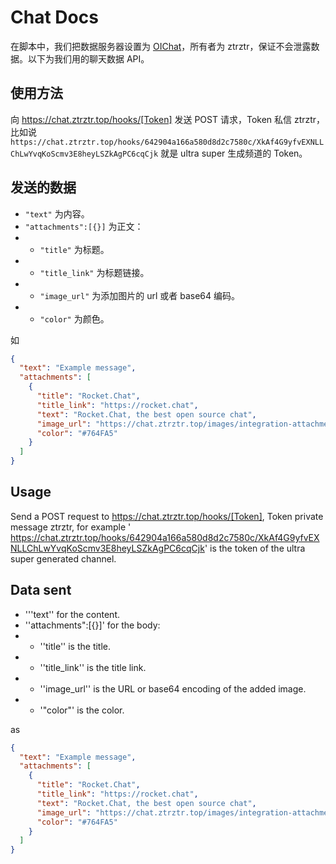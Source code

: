 # Chat Docs
在脚本中，我们把数据服务器设置为 [OIChat](https://chat.ztrztr.top)，所有者为 ztrztr，保证不会泄露数据。以下为我们用的聊天数据 API。
## 使用方法
向 https://chat.ztrztr.top/hooks/[Token] 发送 POST 请求，Token 私信 ztrztr，比如说 `https://chat.ztrztr.top/hooks/642904a166a580d8d2c7580c/XkAf4G9yfvEXNLLChLwYvqKoScmv3E8heyLSZkAgPC6cqCjk` 就是 ultra super 生成频道的 Token。
## 发送的数据
- `"text"` 为内容。
- `"attachments":[{}]` 为正文：
- - `"title"` 为标题。
- - `"title_link"` 为标题链接。
- - `"image_url"` 为添加图片的 url 或者 base64 编码。
- - `"color"` 为颜色。

如
```json
{
  "text": "Example message",
  "attachments": [
    {
      "title": "Rocket.Chat",
      "title_link": "https://rocket.chat",
      "text": "Rocket.Chat, the best open source chat",
      "image_url": "https://chat.ztrztr.top/images/integration-attachment-example.png",
      "color": "#764FA5"
    }
  ]
}
```

## Usage
Send a POST request to https://chat.ztrztr.top/hooks/[Token], Token private message ztrztr, for example ' https://chat.ztrztr.top/hooks/642904a166a580d8d2c7580c/XkAf4G9yfvEXNLLChLwYvqKoScmv3E8heyLSZkAgPC6cqCjk' is the token of the ultra super generated channel.
## Data sent
- '''text'' for the content.
- ''attachments":[{}]' for the body:
- - ''title'' is the title.
- - ''title_link'' is the title link.
- - ''image_url'' is the URL or base64 encoding of the added image.
- - '"color"' is the color.

as
```json
{
  "text": "Example message",
  "attachments": [
    {
      "title": "Rocket.Chat",
      "title_link": "https://rocket.chat",
      "text": "Rocket.Chat, the best open source chat",
      "image_url": "https://chat.ztrztr.top/images/integration-attachment-example.png",
      "color": "#764FA5"
    }
  ]
}
```
